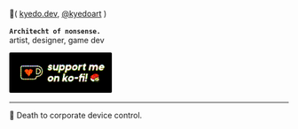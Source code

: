 🍣( [kyedo.dev](https://kyedo.dev), [@kyedoart](https://twitter.com/i/user/937220918912225280) )  

**`Architecht of nonsense.`**  
artist, designer, game dev

<a href="https://ko-fi.com/kyedoart"><img src="https://raw.githubusercontent.com/KyeDoesnt/KyeDoesnt/main/assets/kofi.png" width="185px" alt="support me on kofi!"></a>

-----

🦝 Death to corporate device control.


<!---
KyeDoesnt/KyeDoesnt is a ✨ special ✨ repository because its `README.md` (this file) appears on your GitHub profile.
You can click the Preview link to take a look at your changes.
--->
